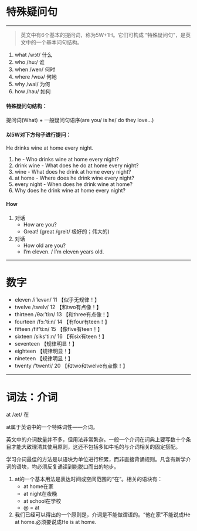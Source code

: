 # 特殊疑问句

---

> 英文中有6个基本的提问词，称为5W+1H。它们可构成 “特殊疑问句”，是英文中的一个基本问句结构。

1. what /wɔt/ 什么 
2. who /hu:/ 谁 
3. when /wen/ 何时 
4. where /wεə/ 何地 
5. why /wai/ 为何 
6. how /hau/ 如何

#### 特殊疑问句结构：

提问词(What) + 一般疑问句语序(are you/ is he/ do they love...)

#### 以5W对下方句子进行提问： 

He drinks wine at home every night.

1. he - Who drinks wine at home every night? 
2. drink wine - What does he do at home every night? 
3. wine - What does he drink at home every night? 
4. at home - Where does he drink wine every night? 
5. every night - When does he drink wine at home? 
6. Why does he drink wine at home every night?

#### How
1. 对话
	- How are you? 
	- Great! (great /greit/ 极好的；伟大的)
2. 对话
	- How old are you? 
	- I’m eleven. / I’m eleven years old.

---
# 数字
- eleven /i’levən/ 11 【似乎无规律！】 
- twelve /twelv/ 12 【和two有点像！】 
- thirteen /θə:’ti:n/ 13 【和three有点像！】 
- fourteen /fɔ:’ti:n/ 14 【有four有teen！】 
- fifteen /fif’ti:n/ 15 【像five有teen！】 
- sixteen /siks’ti:n/ 16 【有six有teen！】 
- seventeen 【规律明显！】 
- eighteen 【规律明显！】 
- nineteen 【规律明显！】 
- twenty /’twenti/ 20 【和two和twelve有点像！】

--- 

# 词法：介词
at /æt/ 在

at属于英语中的一个特殊词性——介词。 

英文中的介词数量并不多，但用法非常繁杂。一般一个介词在词典上要写数十个条目才能大致理清其使用原则，这还不包括多如牛毛的与介词相关的固定搭配。

学习介词最佳的方法是以语块为单位进行积累，而非直接背诵规则。凡含有新学介词的语块，均必须反复诵读到能脱口而出的地步。

1. at的一个基本用法是表达时间或空间范围的“在”。相关的语块有：
	- at home在家 
	- at night在夜晚 
	- at school在学校 
	- @ = at
2. 我们已经可以得出的一个原则是，介词是不能做谓语的。“他在家”不能说成He at home.必须要说成He is at home.
